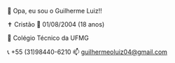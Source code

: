🤖 Opa, eu sou o Guilherme Luiz!!

✝ Cristão
📅 01/08/2004 (18 anos)


🏫 Colégio Técnico da UFMG


📞 +55 (31)98440-6210 
📫 guilhermeoluiz04@gmail.com
